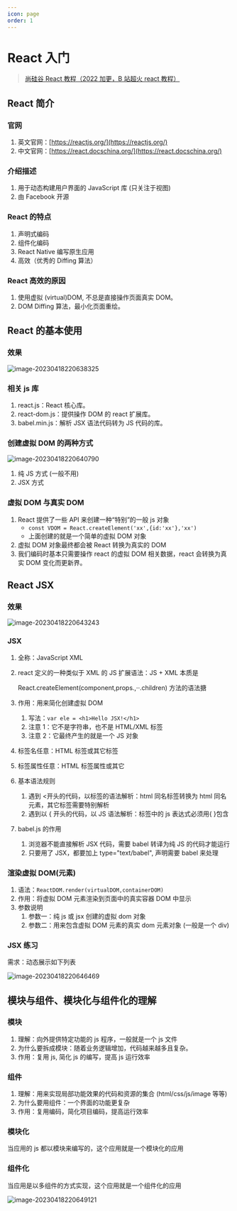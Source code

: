 ```yaml
---
icon: page
order: 1
---
```

# React 入门

>[尚硅谷 React 教程（2022 加更，B 站超火 react 教程）](https://www.bilibili.com/video/BV1wy4y1D7JT/?spm_id_from=333.337.search-card.all.click)

## React 简介

### 官网

1. 英文官网：[https://reactjs.org/](https://reactjs.org/)
2. 中文官网：[https://react.docschina.org/](https://react.docschina.org/)

### 介绍描述

1. 用于动态构建用户界面的 JavaScript 库 (只关注于视图)
2. 由 Facebook 开源

### React 的特点

1. 声明式编码
2. 组件化编码
3. React Native 编写原生应用
4. 高效（优秀的 Diffing 算法）

### React 高效的原因

1. 使用虚拟 (virtual)DOM, 不总是直接操作页面真实 DOM。
2. DOM Diffing 算法，最小化页面重绘。

## React 的基本使用

### 效果

![image-20230418220638325](./assets/image-20230418220638325.png)

### 相关 js 库

1. react.js：React 核心库。
2. react-dom.js：提供操作 DOM 的 react 扩展库。
3. babel.min.js：解析 JSX 语法代码转为 JS 代码的库。

### 创建虚拟 D0M 的两种方式

![image-20230418220640790](./assets/image-20230418220640790.png)

1. 纯 JS 方式 (一般不用)
2. JSX 方式

### 虚拟 DOM 与真实 DOM

1. React 提供了一些 API 来创建一种“特别”的一般 js 对象
   - `const VDOM = React.createElement('xx',{id:'xx'},'xx')`
   - 上面创建的就是一个简单的虚拟 DOM 对象
2. 虚拟 DOM 对象最终都会被 React 转换为真实的 DOM
3. 我们编码时基本只需要操作 react 的虚拟 DOM 相关数据，react 会转换为真实 DOM 变化而更新界。

## React JSX

### 效果

![image-20230418220643243](./assets/image-20230418220643243.png)

### JSX

1. 全称：JavaScript XML

2. react 定义的一种类似于 XML 的 JS 扩展语法：JS + XML 本质是

   React.createElement(component,props.,··.children) 方法的语法搪

3. 作用：用来简化创建虚拟 DOM

   1. 写法：`var ele = <h1>Hello JSX!</h1>`
   2. 注意 1：它不是字符串，也不是 HTML/XML 标签
   3. 注意 2：它最终产生的就是一个 JS 对象

4. 标签名任意：HTML 标签或其它标签

5. 标签属性任意：HTML 标签属性或其它

6. 基本语法规则

   1. 遇到 <开头的代码，以标签的语法解析：html 同名标签转换为 html 同名元素，其它标签需要特别解析
   2. 遇到以 { 开头的代码，以 JS 语法解析：标签中的 js 表达式必须用{ }包含

7. babel.js 的作用

   1. 浏览器不能直接解析 JSX 代码，需要 babel 转译为纯 JS 的代码才能运行
   2. 只要用了 JSX，都要加上 type="text/babel", 声明需要 babel 来处理

### 渲染虚拟 DOM(元素)

1. 语法：`ReactDOM.render(virtualDOM,containerDOM)`
2. 作用：将虚拟 DOM 元素渲染到页面中的真实容器 DOM 中显示
3. 参数说明
   1. 参数一：纯 js 或 jsx 创建的虚拟 dom 对象
   2. 参数二：用来包含虚拟 DOM 元素的真实 dom 元素对象 (一般是一个 div)

### JSX 练习

需求：动态展示如下列表

![image-20230418220646469](./assets/image-20230418220646469.png)

## 模块与组件、模块化与组件化的理解

### 模块

1. 理解：向外提供特定功能的 js 程序，一般就是一个 js 文件
2. 为什么要拆成模块：随着业务逻辑增加，代码越来越多且复杂。
3. 作用：复用 js, 简化 js 的编写，提高 js 运行效率

### 组件

1. 理解：用来实现局部功能效果的代码和资源的集合 (html/css/js/image 等等)
2. 为什么要用组件：一个界面的功能更复杂
3. 作用：复用编码，简化项目编码，提高运行效率

### 模块化

当应用的 js 都以模块来编写的，这个应用就是一个模块化的应用

### 组件化

当应用是以多组件的方式实现，这个应用就是一个组件化的应用

![image-20230418220649121](./assets/image-20230418220649121.png)
